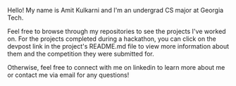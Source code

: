 Hello! My name is Amit Kulkarni and I'm an undergrad CS major at Georgia Tech. 

Feel free to browse through my repositories to see the projects I've worked on. For the projects completed during a hackathon, you can click on the devpost link in the project's README.md file to view more information about them and the competition they were submitted for. 

Otherwise, feel free to connect with me on linkedin to learn more about me or contact me via email for any questions!
